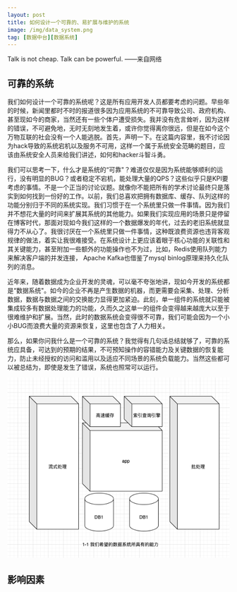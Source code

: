 ```yaml
---
layout: post
title: 如何设计一个可靠的、易扩展与维护的系统
image: /img/data_system.png
tag: [数据中台][数据系统]
---
```

Talk is not cheap. Talk can be powerful.    ——来自网络

## 可靠的系统

我们如何设计一个可靠的系统呢？这是所有应用开发人员都要考虑的问题。早些年的时候，新闻里都时不时的报道很多因为应用系统的不可靠导致公司、政府机构、甚至现如今的商家，当然还有一些个体户遭受损失。我并没有危言耸听，因为这样的错误，不可避免地，无时无刻地发生着，或许你觉得离你很远，但是在如今这个万物互联的社会没有一个人能逃脱。首先，声明一下。在这篇内容里，我不讨论因为hack导致的系统宕机以及服务不可用，这样一个属于系统安全范畴的题目，应该由系统安全人员来给我们讲述，如何和hacker斗智斗勇。

我们可以思考一下，什么才是系统的“可靠"？难道仅仅是因为系统能够顺利的运行，没有明显的BUG？或者稳定不宕机，能处理大量的QPS？这些似乎只是KPI要考虑的事情。不是一个正当的讨论议题。就像你不能把所有的学术讨论最终只是落实到如何找到一份好的工作。以前，我们总喜欢把拥有数据库、缓存、队列这样的功能分别归于不同的系统实现。我们习惯于在一个系统里只做一件事情。因为我们并不想花大量的时间来扩展其系统的其他能力。如果我们实现应用的场景只是停留在博客时代，那面对现如今我们这样的一个数据爆发的年代，过去的老旧系统就显得力不从心了。我很讨厌在一个系统里只做一件事情，这种既浪费资源也违背客观规律的做法，着实让我很难接受。在系统设计上更应该着眼于核心功能的关联性和其关键能力，甚至附加一些额外的功能操作也不为过，比如，Redis使用队列能力来解决客户端的并发连接， Apache Kafka也借鉴了mysql binlog原理来持久化队列的消息。

近年来，随着数据成为企业开发的灵魂，可以毫不夸张地讲，现如今开发的系统都是“数据系统"。如今的企业不再是产生数据的机器，而更需要会采集、处理、分析数据，数据与数据之间的交换能力显得更加紧迫。此刻，单一组件的系统就只能被集成较多有数据处理能力的功能，久而久之这单一的组件会变得越来越庞大以至于很难维护和扩展。当然，此时的数据系统会变得很不可靠，我们可能会因为一个小小BUG而浪费大量的资源来恢复，这里也包含了人力相关。

那么，如果你问我什么是一个可靠的系统？我觉得有几句话总结就够了，可靠的系统应具备，可达到的预期的结果，不可预知操作的容错能力及关键数据的恢复能力，防止未经授权的访问和滥用以及适应不同场景的系统负载能力。当然这些都可以被总结为，即使是发生了错误，系统也照常可以运行。

![我们希望数据系统具有的能力](/img/data_system.png)

## 影响因素
